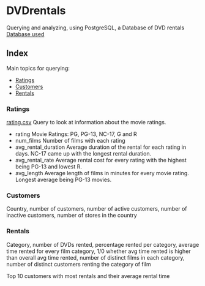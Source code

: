 # DVDrentals
Querying and analyzing, using PostgreSQL, a Database of DVD rentals  
[Database used](https://www.postgresqltutorial.com/postgresql-getting-started/postgresql-sample-database/)  

## Index
Main topics for querying:
- [Ratings](ratings)
- [Customers](customers)
- [Rentals](rentals)

### Ratings
[rating.csv](ratings/rating.csv)
Query to look at information about the movie ratings.
- rating
Movie Ratings: PG, PG-13, NC-17, G and R
- num_films
Number of films with each rating
- avg_rental_duration
Average duration of the rental for each rating in days. NC-17 came up with the longest rental duration. 
- avg_rental_rate
Average rental cost for every rating with the highest being PG-13 and lowest R.
- avg_length
Average length of films in minutes for every movie rating. Longest average being PG-13 movies. 

### Customers
Country, number of customers, number of active customers, number of inactive customers, number of stores in the country 

### Rentals
Category, number of DVDs rented, percentage rented per category, average time rented for every film category, 1/0 whether avg time rented is higher than overall avg time rented, number of distinct films in each category, number of distinct customers renting the category of film

Top 10 customers with most rentals and their average rental time 

